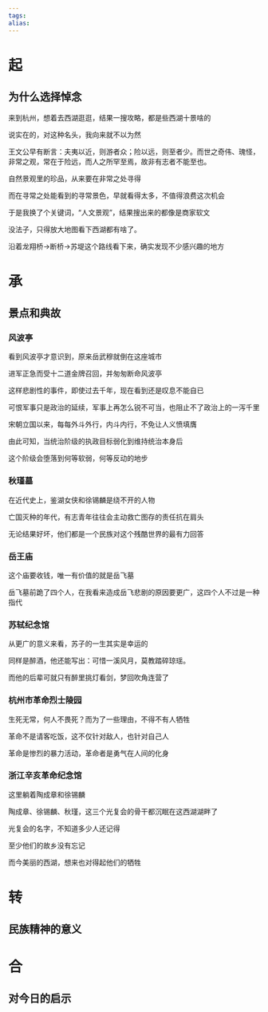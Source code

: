 ```yaml
---
tags: 
alias:
---
```


# 起
## 为什么选择悼念

来到杭州，想着去西湖逛逛，结果一搜攻略，都是些西湖十景啥的

说实在的，对这种名头，我向来就不以为然

王文公早有断言：夫夷以近，则游者众；险以远，则至者少。而世之奇伟、瑰怪，非常之观，常在于险远，而人之所罕至焉，故非有志者不能至也。

自然景观里的珍品，从来要在非常之处寻得

而在寻常之处能看到的寻常景色，早就看得太多，不值得浪费这次机会

于是我换了个关键词，“人文景观”，结果搜出来的都像是商家软文

没法子，只得放大地图看下西湖都有啥了。

沿着龙翔桥->断桥->苏堤这个路线看下来，确实发现不少感兴趣的地方


# 承
## 景点和典故

### 风波亭

看到风波亭才意识到，原来岳武穆就倒在这座城市

进军正急而受十二道金牌召回，并匆匆断命风波亭

这样悲剧性的事件，即使过去千年，现在看到还是叹息不能自已

可恨军事只是政治的延续，军事上再怎么锐不可当，也阻止不了政治上的一泻千里

宋朝立国以来，每每外斗外行，内斗内行，不免让人义愤填膺

由此可知，当统治阶级的执政目标弱化到维持统治本身后

这个阶级会堕落到何等软弱，何等反动的地步

### 秋瑾墓

在近代史上，鉴湖女侠和徐锡麟是绕不开的人物

亡国灭种的年代，有志青年往往会主动救亡图存的责任抗在肩头

无论结果好坏，他们都是一个民族对这个残酷世界的最有力回答

### 岳王庙

这个庙要收钱，唯一有价值的就是岳飞墓

岳飞墓前跪了四个人，在我看来造成岳飞悲剧的原因要更广，这四个人不过是一种指代

### 苏轼纪念馆

从更广的意义来看，苏子的一生其实是幸运的

同样是醉酒，他还能写出：可惜一溪风月，莫教踏碎琼瑶。

而他的后辈可就只有醉里挑灯看剑，梦回吹角连营了

### 杭州市革命烈士陵园

生死无常，何人不畏死？而为了一些理由，不得不有人牺牲

革命不是请客吃饭，这不仅针对敌人，也针对自己人

革命是惨烈的暴力活动，革命者是勇气在人间的化身

### 浙江辛亥革命纪念馆

这里躺着陶成章和徐锡麟

陶成章、徐锡麟、秋瑾，这三个光复会的骨干都沉眠在这西湖湖畔了

光复会的名字，不知道多少人还记得

至少他们的故乡没有忘记

而今美丽的西湖，想来也对得起他们的牺牲

# 转

## 民族精神的意义

# 合

## 对今日的启示
